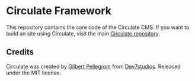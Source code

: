 # Circulate Framework

This repository contains the core code of the Circulate CMS. If you want to build an site using Circulate, visit the main [Circulate repository](https://github.com/CirculateCMS/circulate).

## Credits

Circulate was created by [Gilbert Pellegrom](https://gilbitron.me) from [Dev7studios](https://dev7studios.co). Released under the MIT license.
